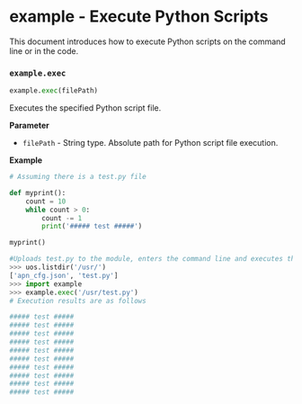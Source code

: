 # example - Execute Python Scripts

This document introduces how to execute Python scripts on the command line or in the code.

### `example.exec`

```python
example.exec(filePath)
```

Executes the specified Python script file.

**Parameter**

* `filePath` - String type. Absolute path for Python script file execution.

**Example**

```python
# Assuming there is a test.py file

def myprint():
    count = 10
    while count > 0:
        count -= 1
        print('##### test #####')

myprint()

#Uploads test.py to the module, enters the command line and executes the following codes
>>> uos.listdir('/usr/')
['apn_cfg.json', 'test.py']
>>> import example
>>> example.exec('/usr/test.py')
# Execution results are as follows

##### test #####
##### test #####
##### test #####
##### test #####
##### test #####
##### test #####
##### test #####
##### test #####
##### test #####
##### test #####
```
